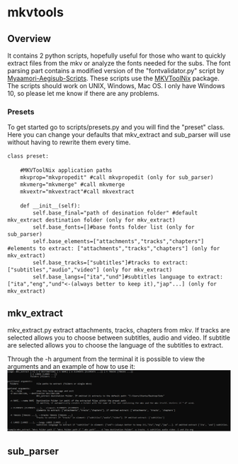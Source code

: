 # mkvtools
## Overview
It contains 2 python scripts, hopefully useful for those who want to quickly extract files from the mkv or analyze the fonts needed for the subs.
The font parsing part contains a modified version of the "fontvalidator.py" script by [Myaamori-Aegisub-Scripts](https://github.com/TypesettingTools/Myaamori-Aegisub-Scripts/).
These scripts use the [MKVToolNix](https://mkvtoolnix.download/) package.
The scripts should work on UNIX, Windows, Mac OS. I only have Windows 10, so please let me know if there are any problems.

### Presets
To get started go to scripts/presets.py and you will find the "preset" class. Here you can change your defaults that mkv_extract and sub_parser will use without having to rewrite them every time.
```
class preset:
    
    #MKVToolNix application paths
    mkvprop="mkvpropedit" #call mkvpropedit (only for sub_parser)
    mkvmerg="mkvmerge" #call mkvmerge
    mkvextr="mkvextract"#call mkvextract

    def __init__(self):
        self.base_final="path of desination folder" #default mkv_extract destination folder (only for mkv_extract)
        self.base_fonts=[]#base fonts folder list (only for sub_parser)
        self.base_elements=["attachments","tracks","chapters"] #elements to extract: ["attachments","tracks","chapters"] (only for mkv_extract)
        self.base_tracks=["subtitles"]#tracks to extract: ["subtitles","audio","video"] (only for mkv_extract)
        self.base_langs=["ita","und"]#subtitles language to extract: ["ita","eng","und"<-(always better to keep it),"jap"...] (only for mkv_extract)
```

## mkv_extract
mkv_extract.py extract attachments, tracks, chapters from mkv.
If tracks are selected allows you to choose between subtitles, audio and video.
If subtitle are selected allows you to choose the language of the subtitles to extract.

Through the -h argument from the terminal it is possible to view the arguments and an example of how to use it:
![ScreenShot](https://raw.githubusercontent.com/MacheKazzo/mkvtools/main/images/mkv_extract-screen-1.png)
## sub_parser

